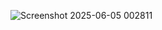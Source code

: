 ![Screenshot 2025-06-05 002811](https://github.com/user-attachments/assets/06bc9443-9433-4685-9276-1961af8944c8)
